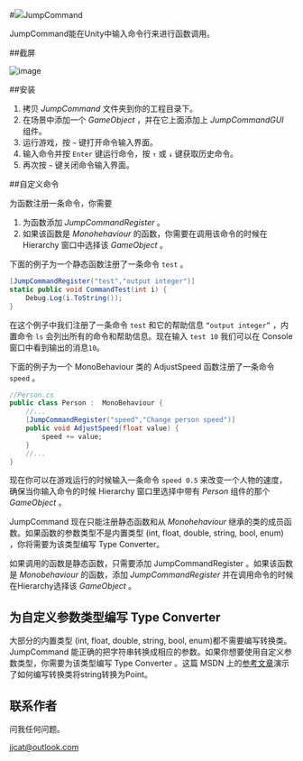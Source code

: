 #![](http://i.imgur.com/rBXIi4Q.png)JumpCommand

JumpCommand能在Unity中输入命令行来进行函数调用。

##截屏

![image](https://camo.githubusercontent.com/5072e4e11db963129193428bbb89af3d0fa50e4c/687474703a2f2f692e696d6775722e636f6d2f74626d4c5056522e706e67)

##安装

1. 拷贝 *JumpCommand* 文件夹到你的工程目录下。
2. 在场景中添加一个 *GameObject* ，并在它上面添加上 *JumpCommandGUI* 组件。
3. 运行游戏，按 `~` 键打开命令输入界面。
4. 输入命令并按 `Enter` 键运行命令，按 `↑` 或 `↓` 键获取历史命令。
5. 再次按 `~` 键关闭命令输入界面。

##自定义命令

为函数注册一条命令，你需要

1. 为函数添加 *JumpCommandRegister* 。
2. 如果该函数是 *Monohehaviour* 的函数，你需要在调用该命令的时候在 Hierarchy 窗口中选择该 *GameObject* 。

下面的例子为一个静态函数注册了一条命令 `test` 。


```csharp
[JumpCommandRegister("test","output integer")]
static public void CommandTest(int i) {
    Debug.Log(i.ToString());
}
```

在这个例子中我们注册了一条命令 `test` 和它的帮助信息 `“output integer”` ，内置命令 `ls` 会列出所有的命令和帮助信息。现在输入 `test 10` 我们可以在 Console 窗口中看到输出的消息`10`。


下面的例子为一个 MonoBehaviour 类的 AdjustSpeed 函数注册了一条命令 `speed` 。

```csharp
//Person.cs
public class Person :  MonoBehaviour {
    //...
    [JumpCommandRegister("speed","Change person speed")]
    public void AdjustSpeed(float value) {
        speed += value;
    }
    //...
}
```

现在你可以在游戏运行的时候输入一条命令 `speed 0.5` 来改变一个人物的速度，确保当你输入命令的时候 Hierarchy 窗口里选择中带有 *Person* 组件的那个 *GameObject* 。

JumpCommand 现在只能注册静态函数和从 *Monohehaviour* 继承的类的成员函数。如果函数的参数类型不是内置类型 (int, float, double, string, bool, enum) ，你将需要为该类型编写 Type Converter。

如果调用的函数是静态函数，只需要添加 JumpCommandRegister 。如果该函数是 *Monobehaviour* 的函数，添加 *JumpCommandRegister* 并在调用命令的时候在Hierarchy选择该 *GameObject* 。

## 为自定义参数类型编写 Type Converter

大部分的内置类型 (int, float, double, string, bool, enum)都不需要编写转换类。 JumpCommand 能正确的把字符串转换成相应的参数。如果你想要使用自定义参数类型，你需要为该类型编写 Type Converter 。这篇 MSDN 上的[参考文章](http://msdn.microsoft.com/en-us/library/ayybcxe5.aspx)演示了如何编写转换类将string转换为Point。

## 联系作者

问我任何问题。

jjcat@outlook.com

